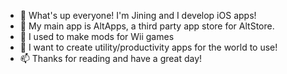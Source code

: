 - 👋 What's up everyone! I'm Jining and I develop iOS apps!
- 👀 My main app is AltApps, a third party app store for AltStore.
- 🌱 I used to make mods for Wii games
- 💞️ I want to create utility/productivity apps for the world to use!
- 📫 Thanks for reading and have a great day!

<!---
JiningLiu/JiningLiu is a ✨ special ✨ repository because its `README.md` (this file) appears on your GitHub profile.
You can click the Preview link to take a look at your changes.
--->
